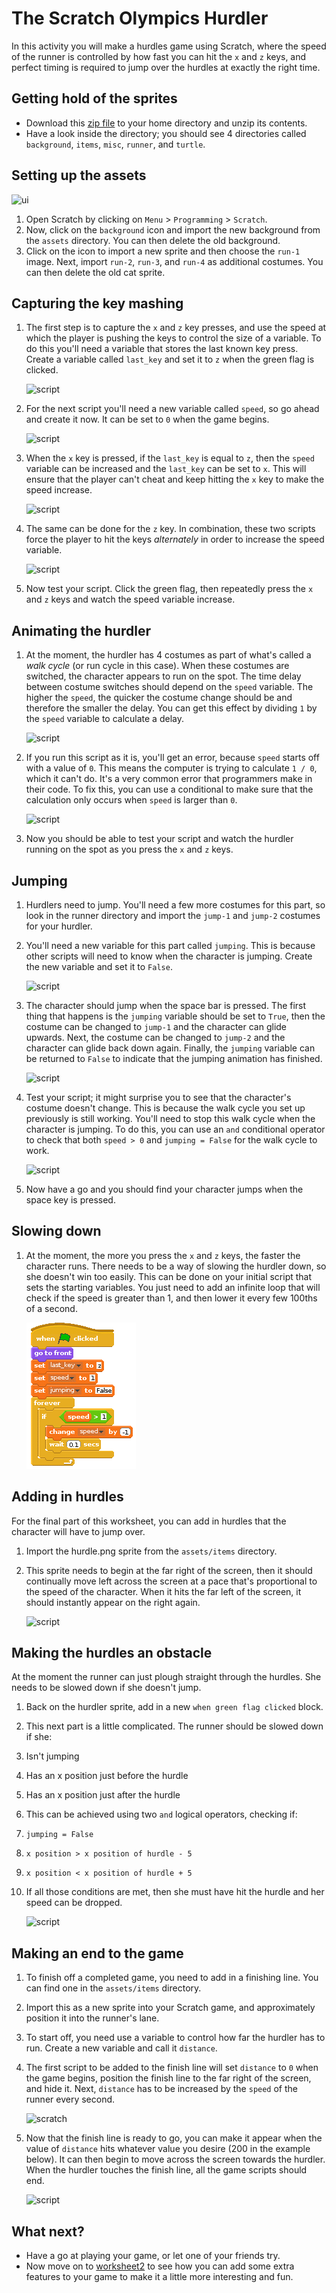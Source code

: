 # The Scratch Olympics Hurdler

In this activity you will make a hurdles game using Scratch, where the speed of the runner is controlled by how fast you can hit the `x` and `z` keys, and perfect timing is required to jump over the hurdles at exactly the right time.

## Getting hold of the sprites

- Download this [zip file](images/assets.zip) to your home directory and unzip its contents.
- Have a look inside the directory; you should see 4 directories called `background`, `items`, `misc`, `runner`, and `turtle`.

## Setting up the assets

![ui](images/ui.gif)

1. Open Scratch by clicking on `Menu` > `Programming` > `Scratch`.
1. Now, click on the `background` icon and import the new background from the `assets` directory. You can then delete the old background.
1. Click on the icon to import a new sprite and then choose the `run-1` image. Next, import `run-2`, `run-3`, and `run-4` as additional costumes. You can then delete the old cat sprite.

## Capturing the key mashing

1. The first step is to capture the `x` and `z` key presses, and use the speed at which the player is pushing the keys to control the size of a variable. To do this you'll need a variable that stores the last known key press. Create a variable called `last_key` and set it to `z` when the green flag is clicked.

	![script](images/greenflag1.png)

1. For the next script you'll need a new variable called `speed`, so go ahead and create it now. It can be set to `0` when the game begins.

    <!--
	``` scratch
	when green flag clicked
	set [last_key v] to [z]
	set [speed v] to [0]
	```
    -->
	
	![script](images/greenflag2.png)

1. When the `x` key is pressed, if the `last_key` is equal to `z`, then the `speed` variable can be increased and the `last_key` can be set to `x`. This will ensure that the player can't cheat and keep hitting the `x` key to make the speed increase.

	![script](images/x_script.png)

1. The same can be done for the `z` key. In combination, these two scripts force the player to hit the keys _alternately_ in order to increase the speed variable.

	![script](images/z_script.png)

1. Now test your script. Click the green flag, then repeatedly press the `x` and `z` keys and watch the speed variable increase.

## Animating the hurdler

1. At the moment, the hurdler has 4 costumes as part of what's called a _walk cycle_ (or run cycle in this case). When these costumes are switched, the character appears to run on the spot. The time delay between costume switches should depend on the `speed` variable. The higher the `speed`, the quicker the costume change should be and therefore the smaller the delay. You can get this effect by dividing `1` by the `speed` variable to calculate a delay.

	<!--
	``` scratch
	when green flag clicked
	forever
	switch costume to [run-1 v]
	wait ([1]/(speed)) secs
	switch costume to [run-2 v]
	wait ([1]/(speed)) secs
	switch costume to [run-3 v]
	wait ([1]/(speed)) secs
	switch costume to [run-4 v]
	wait ([1]/(speed)) secs
	```
	-->
	
	![script](images/run1.png)

1. If you run this script as it is, you'll get an error, because `speed` starts off with a value of `0`. This means the computer is trying to calculate `1 / 0`, which it can't do. It's a very common error that programmers make in their code. To fix this, you can use a conditional to make sure that the calculation only occurs when `speed` is larger than `0`.

	<!--
	``` scratch
	when green flag clicked
	forever
	if <(speed) > [0]>
	switch to costume [run-1 v]
	wait ([1]/(speed)) secs
	switch to costume [run-2 v]
	wait ([1]/(speed)) secs
	switch to costume [run-3 v]
	wait ([1]/(speed)) secs
	switch to costume [run-4 v]
	wait ([1]/(speed)) secs
	```
	-->
	
	![script](images/run2.png)

1. Now you should be able to test your script and watch the hurdler running on the spot as you press the `x` and `z` keys.

## Jumping

1. Hurdlers need to jump. You'll need a few more costumes for this part, so look in the runner directory and import the `jump-1` and `jump-2` costumes for your hurdler.

1. You'll need a new variable for this part called `jumping`. This is because other scripts will need to know when the character is jumping. Create the new variable and set it to `False`.

	<!--
	``` scratch
	when green flag clicked
	set [last_key v] to [z]
	set [speed v] to [0]
	set [jumping v] to [False]
	```
	-->
	
	![script](images/greenflag3.png)
	
1. The character should jump when the space bar is pressed. The first thing that happens is the `jumping` variable should be set to `True`, then the costume can be changed to `jump-1` and the character can glide upwards. Next, the costume can be changed to `jump-2` and the character can glide back down again. Finally, the `jumping` variable can be returned to `False` to indicate that the jumping animation has finished.

	<!--
	``` scratch
	when [space v]key pressed
	set [jumping v] to [True]
	switch to costume [jump-1 v]
	glide [0.5] secs to x: [-104] y [32]
	switch to costume [jump-2 v]
	glide [0.5] secs to x: [-104] y [-32]
	set [jumping v] to [False]
	```
	-->
	
	![script](images/jump.png)
	
1. Test your script; it might surprise you to see that the character's costume doesn't change. This is because the walk cycle you set up previously is still working. You'll need to stop this walk cycle when the character is jumping. To do this, you can use an `and` conditional operator to check that both `speed > 0` and `jumping = False` for the walk cycle to work.

	<!--
	``` scratch
	when green flag clicked
	forever
	if <<(speed) > [0]>and<(jumping) = [False]>>
	switch to costume [run-1 v]
	wait ([1]/(speed)) secs
	switch to costume [run-2 v]
	wait ([1]/(speed)) secs
	switch to costume [run-3 v]
	wait ([1]/(speed)) secs
	switch to costume [run-4 v]
	wait ([1]/(speed)) secs
	```
	-->
	
	![script](images/run3.png)
	
1. Now have a go and you should find your character jumps when the space key is pressed.

## Slowing down

1. At the moment, the more you press the `x` and `z` keys, the faster the character runs. There needs to be a way of slowing the hurdler down, so she doesn't win too easily. This can be done on your initial script that sets the starting variables. You just need to add an infinite loop that will check if the speed is greater than 1, and then lower it every few 100ths of a second.

	<!--
	``` scratch
	when green flag clicked
	set [last_key v] to [z]
	set [speed v] to [0]
	set [jumping v] to [False]
	forever
	if <(speed) > [-1]>
	change [speed v] by [1]
	wait [0.5] secs
	```
	-->
	
	![script](images/greenflag4.png)

## Adding in hurdles

For the final part of this worksheet, you can add in hurdles that the character will have to jump over.

1. Import the hurdle.png sprite from the `assets/items` directory.
1. This sprite needs to begin at the far right of the screen, then it should continually move left across the screen at a pace that's proportional to the speed of the character. When it hits the far left of the screen, it should instantly appear on the right again.

	<!--
	``` scratch
	when green flag clicked
	go to x: [230] y:[-77]
	forever
	if <(speed) > [1]>
	change x by [-10]
	wait <[1]/(speed)> secs
	if <(x position) < [-230]>
	go to x:[230] y:[-77]
	```
	-->
	
	![script](images/hurdles1.png)

## Making the hurdles an obstacle

At the moment the runner can just plough straight through the hurdles. She needs to be slowed down if she doesn't jump.

1. Back on the hurdler sprite, add in a new `when green flag clicked` block.
1. This next part is a little complicated. The runner should be slowed down if she:
  1. Isn't jumping
  1. Has an x position just before the hurdle
  1. Has an x position just after the hurdle
1. This can be achieved using two `and` logical operators, checking if:
  1. `jumping = False`
  1. `x position > x position of hurdle - 5`
  1. `x position < x position of hurdle + 5`
1. If all those conditions are met, then she must have hit the hurdle and her speed can be dropped.

	<!--
	``` scratch
	when green flag clicked
	forever
	if <<(jumping)=[False]>and<<(x position) > (([x position v] of [Sprite3 v])- [5])> and <(x position) < (([x position v] of [Sprite3 v]) + [5])>>>
	set [speed V] to [2]
	```
	-->

	![script](images/collide.png)

## Making an end to the game

1. To finish off a completed game, you need to add in a finishing line. You can find one in the `assets/items` directory.
1. Import this as a new sprite into your Scratch game, and approximately position it into the runner's lane.
1. To start off, you need use a variable to control how far the hurdler has to run. Create a new variable and call it `distance`.
1. The first script to be added to the finish line will set `distance` to `0` when the game begins, position the finish line to the far right of the screen, and hide it. Next, `distance` has to be increased by the `speed` of the runner every second.

	<!--
	``` scratch
	when green flag clicked
	set [distance v] to [0]
	go to x: [230] y: [-91]
	hide
	forever
	set [distance v] to ((distance) + (speed))
	wait [1] secs
	```
	-->

	![scratch](images/finish1.png)

1. Now that the finish line is ready to go, you can make it appear when the value of `distance` hits whatever value you desire (200 in the example below). It can then begin to move across the screen towards the hurdler. When the hurdler touches the finish line, all the game scripts should end.

	<!--
	``` scratch
	when green flag clicked
	forever
	if <(distance) > [200]>
	show
	wait ([1]/(speed)) secs
	change x by [-10]
	end
	if <touching [Sprite2 v]?>
	wait [0.2] secs
	stop [all]
	```
	-->
	
	![script](images/finish2.png)
	
## What next?

- Have a go at playing your game, or let one of your friends try.
- Now move on to [worksheet2](worksheet2.md) to see how you can add some extra features to your game to make it a little more interesting and fun.
